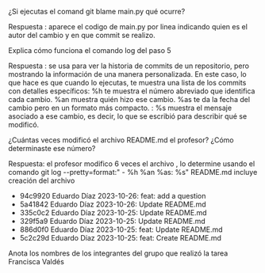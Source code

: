 ¿Si ejecutas el comand git blame main.py qué ocurre?

Respuesta :
aparece el codigo de main.py por linea indicando quien es el autor del cambio y en que commit se realizo.

Explica cómo funciona el comando log del paso 5

Respuesta : se usa para ver la historia de commits de un repositorio, pero mostrando la información de una manera personalizada. En este caso, lo que hace es que cuando lo ejecutas, te muestra una lista de los commits con detalles específicos:
%h te muestra el número abreviado que identifica cada cambio.
%an muestra quién hizo ese cambio.
%as te da la fecha del cambio pero en un formato más compacto.
: %s muestra el mensaje asociado a ese cambio, es decir, lo que se escribió para describir qué se modificó.

¿Cuántas veces modificó el archivo README.md el profesor? ¿Cómo determinaste ese número?

Respuesta: el profesor modifico 6 veces  el archivo , lo determine usando el comando
 git log --pretty=format:" - %h %an %as: %s" README.md
  incluye  creación del archivo
  
 - 94c9920 Eduardo Díaz 2023-10-26: feat: add a question
 - 5a41842 Eduardo Díaz 2023-10-26: Update README.md
 - 335c0c2 Eduardo Díaz 2023-10-25: Update README.md
 - 329f5a9 Eduardo Díaz 2023-10-25: Update README.md
 - 886d0f0 Eduardo Díaz 2023-10-25: feat: Update README.md
 - 5c2c29d Eduardo Díaz 2023-10-25: feat: Create README.md



Anota los nombres de los integrantes del grupo que realizó la tarea
Francisca Valdés
